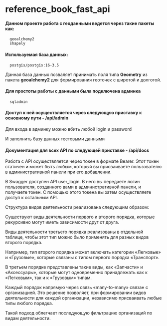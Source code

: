 # reference_book_fast_api

 #### Данном проекте работа с геоданными ведется через такие пакеты как:
 
  ```
    geoalchemy2
    shapely
  ```

#### Используемая база данных:

  ```
    postgis/postgis:16-3.5
  ```

Данная база данных позваляет принимать поля типа  **Geometry** из пакета **geoalchemy2** для формирования геоточек с широтой и долготой.

#### Для простоты работы с данными была подключена админка

  ```
    sqladmin
  ```

#### Доступ к ней осуществляется через следующую приставку к основному пути - /api/admin

Для входа в админку можно вбить любой login и password

И заполнить базу данных тестовыми данными

#### Документация для всех **API** по следующей приставке - /api/docs

Работа с API осуществляется через токен в формате Bearer. Этот токен статичен и может быть любым, который вы присваиваете пользователю в административной панели при его добавлении.

В Swagger доступен API user_login. В него вы передаете логин пользователя, созданного вами в административной панели, и получаете токен. С помощью этого токена вы затем осуществляете доступ к остальным API.

Структура видов деятельности реализована следующим образом:

Существуют виды деятельности первого и второго порядка, которые рекурсивно могут иметь зависимости друг от друга.

Виды деятельности третьего порядка реализованы в отдельной таблице, чтобы этот тип можно было применять для разных видов второго порядка.

Например, тип второго порядка может включать категории «Легковые» и «Грузовые», которые связаны с типом первого порядка «Транспорт».

В третьем порядке представлены такие виды, как «Запчасти» и «Аксессуары», которые могут одновременно принадлежать как к «Легковым», так и к «Грузовым» типам.

Каждый порядок напрямую через связь «many-to-many» связан с организацией. Это решение позволяет, при формировании видов деятельности для каждой организации, независимо присваивать любые типы любого порядка.

Такой подход облегчает последующую фильтрацию организаций по видам деятельности.




